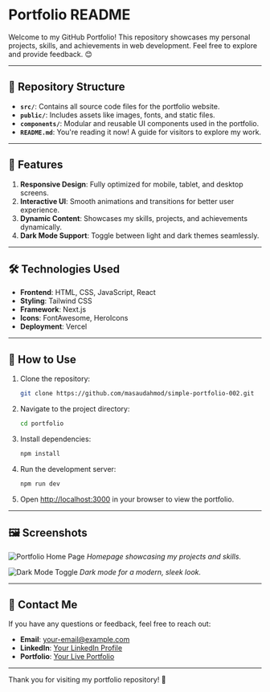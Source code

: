 # Portfolio README

Welcome to my GitHub Portfolio! This repository showcases my personal projects, skills, and achievements in web development. Feel free to explore and provide feedback. 😊

---

## 📂 Repository Structure

- **`src/`**: Contains all source code files for the portfolio website.
- **`public/`**: Includes assets like images, fonts, and static files.
- **`components/`**: Modular and reusable UI components used in the portfolio.
- **`README.md`**: You're reading it now! A guide for visitors to explore my work.

---

## 🚀 Features

1. **Responsive Design**: Fully optimized for mobile, tablet, and desktop screens.
2. **Interactive UI**: Smooth animations and transitions for better user experience.
3. **Dynamic Content**: Showcases my skills, projects, and achievements dynamically.
4. **Dark Mode Support**: Toggle between light and dark themes seamlessly.

---

## 🛠️ Technologies Used

- **Frontend**: HTML, CSS, JavaScript, React
- **Styling**: Tailwind CSS
- **Framework**: Next.js
- **Icons**: FontAwesome, HeroIcons
- **Deployment**: Vercel

---

## 🌟 How to Use

1. Clone the repository:
   ```bash
   git clone https://github.com/masaudahmod/simple-portfolio-002.git
   ```

2. Navigate to the project directory:
   ```bash
   cd portfolio
   ```

3. Install dependencies:
   ```bash
   npm install
   ```

4. Run the development server:
   ```bash
   npm run dev
   ```

5. Open [http://localhost:3000](http://localhost:3000) in your browser to view the portfolio.

---

## 🖼️ Screenshots

![Portfolio Home Page](./public/images/portfolio-home.png)
*Homepage showcasing my projects and skills.*

![Dark Mode Toggle](./public/images/portfolio-dark-mode.png)
*Dark mode for a modern, sleek look.*


---

## 📧 Contact Me

If you have any questions or feedback, feel free to reach out:

- **Email**: [your-email@example.com](mailto:masaudahmod@gmail.com)
- **LinkedIn**: [Your LinkedIn Profile](https://www.linkedin.com/in/masaudahmod/)
- **Portfolio**: [Your Live Portfolio](https://masaudahmod.com)

---

Thank you for visiting my portfolio repository! 🌟
